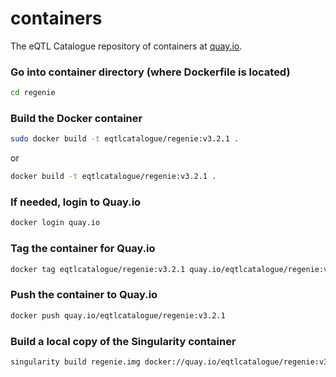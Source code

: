 # containers

The eQTL Catalogue repository of containers at [quay.io](https://quay.io/user/eqtlcatalogue).

### Go into container directory (where Dockerfile is located)
```bash
cd regenie
```

### Build the Docker container
```bash
sudo docker build -t eqtlcatalogue/regenie:v3.2.1 .
```
or
```bash
docker build -t eqtlcatalogue/regenie:v3.2.1 .
```

### If needed, login to Quay.io
```bash
docker login quay.io
```

### Tag the container for Quay.io
```bash
docker tag eqtlcatalogue/regenie:v3.2.1 quay.io/eqtlcatalogue/regenie:v3.2.1
```

### Push the container to Quay.io
```bash
docker push quay.io/eqtlcatalogue/regenie:v3.2.1
```

### Build a local copy of the Singularity container
```bash
singularity build regenie.img docker://quay.io/eqtlcatalogue/regenie:v3.2.1
```
